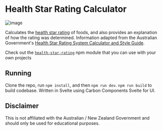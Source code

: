 # Health Star Rating Calculator

![image](https://github.com/muhashi/health-star-rating-web/assets/105213357/e0f01add-3dea-4c09-a374-a181d0bae89b)

Calculates the [health star rating](https://en.wikipedia.org/wiki/Health_Star_Rating_System) of foods, and also provides an explanation of how the rating was determined. Information adapted from the Australian Government's [Health Star Rating System Calculator and Style Guide](http://healthstarrating.gov.au/internet/healthstarrating/publishing.nsf/Content/E380CCCA07E1E42FCA257DA500196044/$File/HSR%20System%20Calculator%20and%20Style%20Guide%20v8.pdf).

Check out the [`health-star-rating`](https://github.com/muhashi/health-star-rating) npm module that you can use with your own projects

## Running

Clone the repo, run `npm install`, and then `npm run dev`. `npm run build` to build codebase. Written in Svelte using Carbon Components Svelte for UI. 

## Disclaimer

This is not affiliated with the Australian / New Zealand Government and should only be used for educational purposes.
